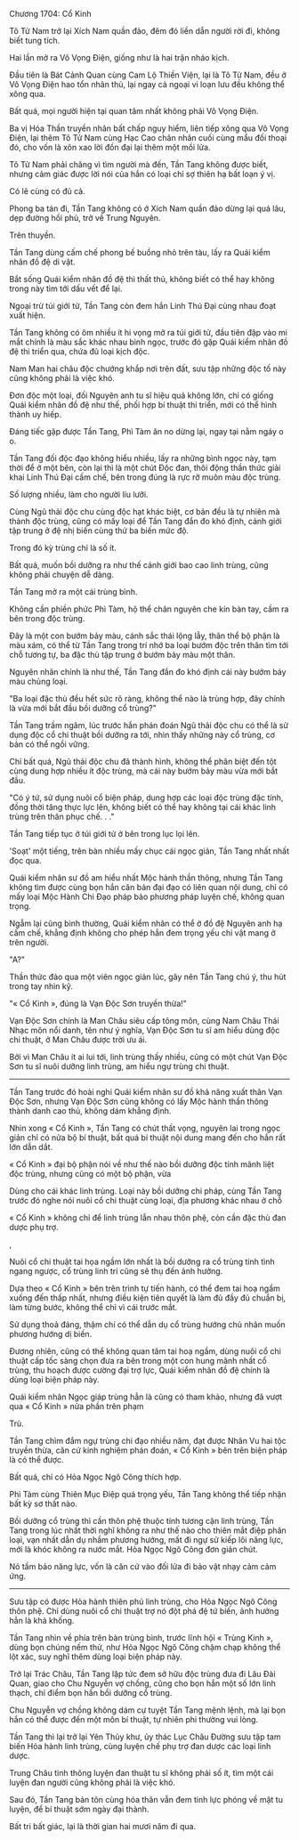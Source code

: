 




Chương 1704: Cổ Kinh


Tô Tử Nam trở lại Xích Nam quần đảo, đêm đó liền dẫn người rời đi, không biết tung tích.

Hai lần mở ra Vô Vọng Điện, giống như là hai trận nháo kịch.

Đầu tiên là Bát Cảnh Quan cùng Cam Lộ Thiền Viện, lại là Tô Tử Nam, đều ở Vô Vọng Điện hao tổn nhân thủ, lại ngay cả ngoại vi loạn lưu đều không thể xông qua.

Bất quá, mọi người hiện tại quan tâm nhất không phải Vô Vọng Điện.

Ba vị Hóa Thần truyền nhân bất chấp nguy hiểm, liên tiếp xông qua Vô Vọng Điện, lại thêm Tô Tử Nam cùng Hạc Cao chân nhân cuối cùng mẩu đối thoại đó, cho vốn là xôn xao lời đồn đại lại thêm một mồi lửa.

Tô Tử Nam phải chăng vì tìm người mà đến, Tần Tang không được biết, nhưng cảm giác được lời nói của hắn có loại chỉ sợ thiên hạ bất loạn ý vị.

Có lẽ cùng có đủ cả.

Phong ba tán đi, Tần Tang không có ở Xích Nam quần đảo dừng lại quá lâu, dẹp đường hồi phủ, trở về Trung Nguyên.

Trên thuyền.

Tần Tang dùng cấm chế phong bế buồng nhỏ trên tàu, lấy ra Quái kiểm nhân đồ đệ di vật.

Bắt sống Quái kiểm nhân đồ đệ thì thất thủ, không biết có thể hay không trong này tìm tới dấu vết để lại.

Ngoại trừ túi giới tử, Tần Tang còn đem hắn Linh Thú Đại cùng nhau đoạt xuất hiện.

Tần Tang không có ôm nhiều ít hi vọng mở ra túi giới tử, đầu tiên đập vào mi mắt chính là màu sắc khác nhau bình ngọc, trước đó gặp Quái kiểm nhân đồ đệ thi triển qua, chứa đủ loại kịch độc.

Nam Man hai châu độc chướng khắp nơi trên đất, sưu tập những độc tố này cũng không phải là việc khó.

Đơn độc một loại, đối Nguyên anh tu sĩ hiệu quả không lớn, chỉ có giống Quái kiểm nhân đồ đệ như thế, phối hợp bí thuật thi triển, mới có thể hình thành uy hiếp.

Đáng tiếc gặp được Tần Tang, Phì Tàm ăn no dừng lại, ngay tại nằm ngáy o o.

Tần Tang đối độc đạo không hiểu nhiều, lấy ra những bình ngọc này, tạm thời để ở một bên, còn lại thì là một chút Độc đan, thôi động thần thức giải khai Linh Thú Đại cấm chế, bên trong đúng là rực rỡ muôn màu độc trùng.

Số lượng nhiều, làm cho người líu lưỡi.

Cùng Ngũ thải độc chu cùng độc hạt khác biệt, cơ bản đều là tự nhiên mà thành độc trùng, cũng có mấy loại để Tần Tang đắn đo khó định, cảnh giới tập trung ở đệ nhị biến cùng thứ ba biến mức độ.

Trong đó kỳ trùng chỉ là số ít.

Bất quá, muốn bồi dưỡng ra như thế cảnh giới bao cao linh trùng, cũng không phải chuyện dễ dàng.

Tần Tang mở ra một cái trùng bình.

Không cần phiền phức Phì Tàm, hộ thể chân nguyên che kín bàn tay, cầm ra bên trong độc trùng.

Đây là một con bướm bảy màu, cánh sắc thái lộng lẫy, thân thể bộ phận là màu xám, có thể từ Tần Tang trong trí nhớ ba loại bướm độc trên thân tìm tới chỗ tương tự, ba đặc thù tập trung ở bướm bảy màu một thân.

Nguyên nhân chính là như thế, Tần Tang đắn đo khó định cái này bướm bảy màu chủng loại.

"Ba loại đặc thù đều hết sức rõ ràng, không thể nào là trùng hợp, đây chính là vừa mới bắt đầu bồi dưỡng cổ trùng?"

Tần Tang trầm ngâm, lúc trước hắn phán đoán Ngũ thải độc chu có thể là sử dụng độc cổ chi thuật bồi dưỡng ra tới, nhìn thấy những này cổ trùng, cơ bản có thể ngồi vững.

Chỉ bất quá, Ngũ thải độc chu đã thành hình, không thể phân biệt đến tột cùng dung hợp nhiều ít độc trùng, mà cái này bướm bảy màu vừa mới bắt đầu.

"Có ý tứ, sử dụng nuôi cổ biện pháp, dung hợp các loại độc trùng đặc tính, đồng thời tăng thực lực lên, không biết có thể hay không tại cái khác linh trùng trên thân phục chế. . ."

Tần Tang tiếp tục ở túi giới tử ở bên trong lục lọi lên.

'Soạt' một tiếng, trên bàn nhiều mấy chục cái ngọc giản, Tần Tang nhất nhất đọc qua.

Quái kiểm nhân sư đồ am hiểu nhất Mộc hành thần thông, nhưng Tần Tang không tìm được cùng bọn hắn căn bản đại đạo có liên quan nội dung, chỉ có mấy loại Mộc Hành Chi Đạo pháp bảo phương pháp luyện chế, không quan trọng.

Ngẫm lại cũng bình thường, Quái kiểm nhân có thể ở đồ đệ Nguyên anh hạ cấm chế, khẳng định không cho phép hắn đem trọng yếu chi vật mang ở trên người.

"A?"

Thần thức đảo qua một viên ngọc giản lúc, gây nên Tần Tang chú ý, thu hút trong tay nhìn kỹ.

"« Cổ Kinh », đúng là Vạn Độc Sơn truyền thừa!"

Vạn Độc Sơn chính là Man Châu siêu cấp tông môn, cùng Nam Châu Thái Nhạc môn nổi danh, tên như ý nghĩa, Vạn Độc Sơn tu sĩ am hiểu dùng độc chi thuật, ở Man Châu được trời ưu ái.

Bởi vì Man Châu ít ai lui tới, linh trùng thấy nhiều, cũng có một chút Vạn Độc Sơn tu sĩ nuôi dưỡng linh trùng, am hiểu ngự trùng chi thuật.

---

Tần Tang trước đó hoài nghi Quái kiểm nhân sư đồ khả năng xuất thân Vạn Độc Sơn, nhưng Vạn Độc Sơn cũng không có lấy Mộc hành thần thông thành danh cao thủ, không dám khẳng định.

Nhìn xong « Cổ Kinh », Tần Tang có chút thất vọng, nguyên lai trong ngọc giản chỉ có nửa bộ bí thuật, bất quá bí thuật nội dung mang đến cho hắn rất lớn dẫn dắt.

« Cổ Kinh » đại bộ phận nói về như thế nào bồi dưỡng độc tính mãnh liệt độc trùng, nhưng cũng có một bộ phận, vừa

Dùng cho cái khác linh trùng. Loại này bồi dưỡng chi pháp, cùng Tần Tang trước đó nghe nói nuôi cổ chi thuật cùng loại, địa phương khác nhau ở chỗ

« Cổ Kinh » không chỉ để linh trùng lẫn nhau thôn phệ, còn cần đặc thù đan dược phụ trợ.

,

Nuôi cổ chi thuật tai họa ngầm lớn nhất là bồi dưỡng ra cổ trùng tính tình ngang ngược, cổ trùng linh trí cũng sẽ thụ đến ảnh hưởng.

Dựa theo « Cổ Kinh » bên trên trình tự tiến hành, có thể đem tai hoạ ngầm xuống đến thấp nhất, nhưng điều kiện tiên quyết là làm đủ đầy đủ chuẩn bị, làm từng bước, không thể chỉ vì cái trước mắt.

Sử dụng thoả đáng, thậm chí có thể dẫn dụ cổ trùng hướng chủ nhân muốn phương hướng dị biến.

Đương nhiên, cũng có thể không quan tâm tai hoạ ngầm, dùng nuôi cổ chi thuật cấp tốc sàng chọn đưa ra bên trong một con hung mãnh nhất cổ trùng, thu hoạch được cường đại trợ lực, Quái kiểm nhân đồ đệ chính là dùng loại biện pháp này.

Quái kiểm nhân Ngọc giáp trùng hẳn là cũng có tham khảo, nhưng đã vượt qua « Cổ Kinh » nửa phần trên phạm

Trù.

Tần Tang chìm đắm ngự trùng chi đạo nhiều năm, đạt được Nhân Vu hai tộc truyền thừa, căn cứ kinh nghiệm phán đoán, « Cổ Kinh » bên trên biện pháp là có thể được.

Bất quá, chỉ có Hỏa Ngọc Ngô Công thích hợp.

Phì Tàm cùng Thiên Mục Điệp quá trọng yếu, Tần Tang không thể tiếp nhận bất kỳ sơ thất nào.

Bồi dưỡng cổ trùng thì cần thôn phệ thuộc tính tương cận linh trùng, Tần Tang trong lúc nhất thời nghĩ không ra như thế nào cho thiên mắt điệp phân loại, vạn nhất dẫn dụ nhầm phương hướng, mất đi ngự sử kiếp lôi năng lực, mới là khóc không ra nước mắt. Hỏa Ngọc Ngô Công đơn giản chút.

Nó tầm bảo năng lực, vốn là căn cứ vào đối lửa đi bảo vật nhạy cảm cảm ứng.

---

Sưu tập có được Hỏa hành thiên phú linh trùng, cho Hỏa Ngọc Ngô Công thôn phệ. Chỉ dùng nuôi cổ chi thuật trợ nó đột phá đệ tứ biến, ảnh hưởng hẳn là khả khống.

Tần Tang nhìn về phía trên bàn trùng bình, trước lĩnh hội « Trùng Kinh », dùng bọn chúng nếm thử, như Hỏa Ngọc Ngô Công chậm chạp không thể lột xác, suy nghĩ thêm dùng loại biện pháp này.

Trở lại Trác Châu, Tần Tang lập tức đem sở hữu độc trùng đưa đi Lâu Đài Quan, giao cho Chu Nguyễn vợ chồng, cũng cho bọn hắn một số lớn linh thạch, chỉ điểm bọn hắn bồi dưỡng cổ trùng.

Chu Nguyễn vợ chồng không dám cự tuyệt Tần Tang mệnh lệnh, mà lại bọn hắn có thể được đến một môn bí thuật, tự nhiên phi thường vui lòng.

Tần Tang thì lại trở lại Yên Thủy khư, ủy thác Lục Châu Đường sưu tập tam biến Hỏa hành linh trùng, cùng luyện chế phụ trợ đan dược các loại linh dược.

Trung Châu tinh thông luyện đan thuật tu sĩ không phải số ít, tìm một cái luyện đan người cũng không phải là việc khó.

Sau đó, Tần Tang bản tôn cùng hóa thân vẫn đem tinh lực phóng về mặt tu luyện, để bí thuật sớm ngày đại thành.

Bất tri bất giác, lại là thời gian hai mươi năm đi qua.





